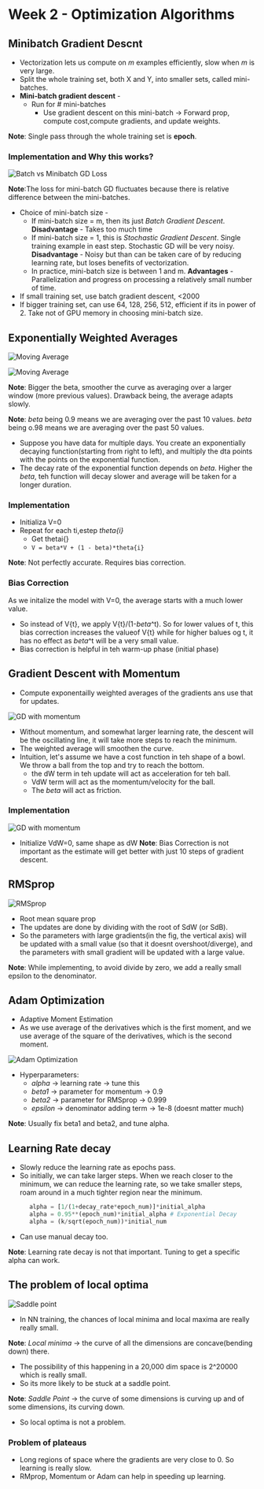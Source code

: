 # Week 2 - Optimization Algorithms
## Minibatch Gradient Descnt
* Vectorization lets us compute on *m* examples efficiently, slow when *m* is very large.
* Split the whole training set, both X and Y, into smaller sets, called mini-batches.
* **Mini-batch gradient descent** -
  * Run for # mini-batches
    * Use gradient descent on this mini-batch -> Forward prop, compute cost,compute gradients, and update weights.

**Note**: Single pass through the whole training set is **epoch**.

### Implementation and Why this works?
![Batch vs Minibatch GD Loss](imgs/batch-vs-minibatch-loss.png)

**Note**:The loss for mini-batch GD fluctuates because there is relative difference between the mini-batches.

* Choice of mini-batch size - 
  * If mini-batch size = m, then its just *Batch Gradient Descent*. **Disadvantage** - Takes too much time
  * If mini-batch size = 1, this is *Stochastic Gradient Descent*. Single training example in east step. Stochastic GD will be very noisy. **Disadvantage** - Noisy but than can be taken care of by reducing learning rate, but loses benefits of vectorization.
  * In practice, mini-batch size is between 1 and m. **Advantages** - Parallelization and progress on processing a relatively small number of time.
* If small training set, use batch gradient descent, <2000
* If bigger training set, can  use 64, 128, 256, 512, efficient if its in power of 2. Take not of GPU memory in choosing mini-batch size.

## Exponentially Weighted Averages
![Moving Average](imgs/moving-average.png)

![Moving Average](imgs/moving-average-1.png)

**Note**: Bigger the beta, smoother the curve as averaging over a larger window (more previous values). Drawback being, the average adapts slowly.

**Note**: *beta* being 0.9 means we are averaging over the past 10 values. *beta* being o.98 means we are averaging over the past 50 values.

* Suppose you have data for multiple days. You create an exponentially decaying function(starting from right to left), and multiply the dta points with the points on the exponential function.
* The decay rate of the exponential function depends on *beta*. Higher the *beta*, teh function will decay slower and average will be taken for a longer duration.

### Implementation
* Initializa V=0
* Repeat for each ti,estep *theta{i}*
  * Get thetai{}
  * `V = beta*V + (1 - beta)*theta{i}`

**Note**: Not perfectly accurate. Requires bias correction.

### Bias Correction
As we initalize the model with V=0, the average starts with a much lower value.
* So instead of V{t}, we apply V{t}/(1-*beta*^t). So for lower values of t, this bias correction increases the valueof V{t} while for higher balues og t, it has no effect as *beta*^t will be a very small value.
* Bias correction is helpful in teh warm-up phase (initial phase)

## Gradient Descent with Momentum
* Compute exponentailly weighted averages of the gradients ans use that for updates.
  
![GD with momentum](imgs/gd-momentum.png)
* Without momentum, and somewhat larger learning rate, the descent will be the oscillating line, it will take more steps to reach the minimum.
* The weighted average will smoothen the curve.
* Intuition, let's assume we have a cost function in teh shape of a bowl. We throw a ball from the top and try to reach the bottom.
  * the dW term in teh update will act as acceleration for teh ball.
  * VdW term will act as the momentum/velocity for the ball.
  * The *beta* will act as friction.

### Implementation
![GD with momentum](imgs/gd-momentum-implement.png)
* Initialize VdW=0, same shape as dW
**Note**: Bias Correction is not important as the estimate will get better with just 10 steps of gradient descent.

## RMSprop
![RMSprop](imgs/rms-prop.png)
* Root mean square prop
* The updates are done by dividing with the root of SdW (or SdB).
* So the parameters with large gradients(in the fig, the vertical axis) will be updated with a small value (so that it doesnt overshoot/diverge), and the parameters with small gradient will be updated with a large value.

**Note**: While implementing, to avoid divide by zero, we add a really small epsilon to the denominator.

## Adam Optimization
* Adaptive Moment Estimation
* As we use average of the derivatives which is the first moment, and we use average of the square of the derivatives, which is the second moment.

![Adam Optimization](imgs/adam.png)

* Hyperparameters:
  * *alpha* -> learning rate -> tune this
  * *beta1* -> parameter for momentum -> 0.9
  * *beta2* -> parameter for RMSprop -> 0.999
  * *epsilon* -> denominator adding term -> 1e-8 (doesnt matter much)

**Note**: Usually fix beta1 and beta2, and tune alpha.

## Learning Rate decay
* Slowly reduce the learning rate as epochs pass.
* So initially, we can take larger steps. When we reach closer to the minimum, we can reduce the learning rate, so we take smaller steps, roam around in a much tighter region near the minimum.
```python
      alpha = [1/(1+decay_rate*epoch_num)]*initial_alpha
      alpha = 0.95**(epoch_num)*initial_alpha # Exponential Decay
      alpha = (k/sqrt(epoch_num))*initial_num
```
* Can use manual decay too.
  
**Note**: Learning rate decay is not that important. Tuning to get a specific alpha can work.

## The problem of local optima
![Saddle point](omgs/../imgs/saddle.png)
* In NN training, the chances of local minima and local maxima are really really small.

**Note**: *Local minima* -> the curve of all the dimensions are concave(bending down) there.
* The possibility of this happening in a 20,000 dim space is 2^20000 which is really small.
* So its more likely to be stuck at a saddle point.

**Note**: *Saddle Point* -> the curve of some dimensions is curving up and of some dimensions, its curving down.

* So local optima is not a problem.

### Problem of plateaus
* Long regions of space where the gradients are very close to 0. So learning is really slow.
* RMprop, Momentum or Adam can help in speeding up learning.